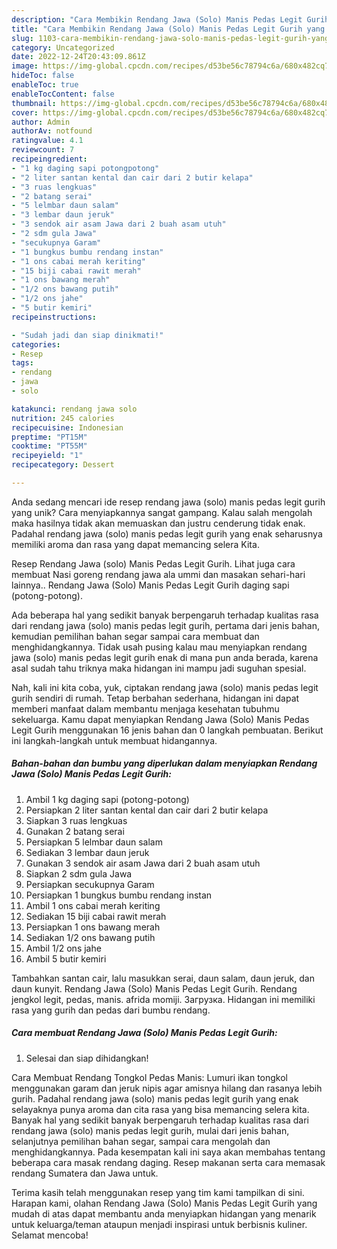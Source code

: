 ```yaml
---
description: "Cara Membikin Rendang Jawa (Solo) Manis Pedas Legit Gurih yang Lezat"
title: "Cara Membikin Rendang Jawa (Solo) Manis Pedas Legit Gurih yang Lezat"
slug: 1103-cara-membikin-rendang-jawa-solo-manis-pedas-legit-gurih-yang-lezat
category: Uncategorized
date: 2022-12-24T20:43:09.861Z
image: https://img-global.cpcdn.com/recipes/d53be56c78794c6a/680x482cq70/rendang-jawa-solo-manis-pedas-legit-gurih-foto-resep-utama.jpg
hideToc: false
enableToc: true
enableTocContent: false
thumbnail: https://img-global.cpcdn.com/recipes/d53be56c78794c6a/680x482cq70/rendang-jawa-solo-manis-pedas-legit-gurih-foto-resep-utama.jpg
cover: https://img-global.cpcdn.com/recipes/d53be56c78794c6a/680x482cq70/rendang-jawa-solo-manis-pedas-legit-gurih-foto-resep-utama.jpg
author: Admin
authorAv: notfound
ratingvalue: 4.1
reviewcount: 7
recipeingredient:
- "1 kg daging sapi potongpotong"
- "2 liter santan kental dan cair dari 2 butir kelapa"
- "3 ruas lengkuas"
- "2 batang serai"
- "5 lelmbar daun salam"
- "3 lembar daun jeruk"
- "3 sendok air asam Jawa dari 2 buah asam utuh"
- "2 sdm gula Jawa"
- "secukupnya Garam"
- "1 bungkus bumbu rendang instan"
- "1 ons cabai merah keriting"
- "15 biji cabai rawit merah"
- "1 ons bawang merah"
- "1/2 ons bawang putih"
- "1/2 ons jahe"
- "5 butir kemiri"
recipeinstructions:

- "Sudah jadi dan siap dinikmati!"
categories:
- Resep
tags:
- rendang
- jawa
- solo

katakunci: rendang jawa solo 
nutrition: 245 calories
recipecuisine: Indonesian
preptime: "PT15M"
cooktime: "PT55M"
recipeyield: "1"
recipecategory: Dessert

---
```





Anda sedang mencari ide resep rendang jawa (solo) manis pedas legit gurih yang unik? Cara menyiapkannya sangat gampang. Kalau salah mengolah maka hasilnya tidak akan memuaskan dan justru cenderung tidak enak. Padahal rendang jawa (solo) manis pedas legit gurih yang enak seharusnya memiliki aroma dan rasa yang dapat memancing selera Kita.





Resep Rendang Jawa (solo) Manis Pedas Legit Gurih. Lihat juga cara membuat Nasi goreng rendang jawa ala ummi dan masakan sehari-hari lainnya.. Rendang Jawa (Solo) Manis Pedas Legit Gurih daging sapi (potong-potong).

Ada beberapa hal yang sedikit banyak berpengaruh terhadap kualitas rasa dari rendang jawa (solo) manis pedas legit gurih, pertama dari jenis bahan, kemudian pemilihan bahan segar sampai cara membuat dan menghidangkannya. Tidak usah pusing kalau mau menyiapkan rendang jawa (solo) manis pedas legit gurih enak di mana pun anda berada, karena asal sudah tahu triknya maka hidangan ini mampu jadi suguhan spesial.






Nah, kali ini kita coba, yuk, ciptakan rendang jawa (solo) manis pedas legit gurih sendiri di rumah. Tetap berbahan sederhana, hidangan ini dapat memberi manfaat dalam membantu menjaga kesehatan tubuhmu sekeluarga. Kamu dapat menyiapkan Rendang Jawa (Solo) Manis Pedas Legit Gurih menggunakan 16 jenis bahan dan 0 langkah pembuatan. Berikut ini langkah-langkah untuk membuat hidangannya.

<!--inarticleads1-->

##### Bahan-bahan dan bumbu yang diperlukan dalam menyiapkan Rendang Jawa (Solo) Manis Pedas Legit Gurih:

1. Ambil 1 kg daging sapi (potong-potong)
1. Persiapkan 2 liter santan kental dan cair dari 2 butir kelapa
1. Siapkan 3 ruas lengkuas
1. Gunakan 2 batang serai
1. Persiapkan 5 lelmbar daun salam
1. Sediakan 3 lembar daun jeruk
1. Gunakan 3 sendok air asam Jawa dari 2 buah asam utuh
1. Siapkan 2 sdm gula Jawa
1. Persiapkan secukupnya Garam
1. Persiapkan 1 bungkus bumbu rendang instan
1. Ambil 1 ons cabai merah keriting
1. Sediakan 15 biji cabai rawit merah
1. Persiapkan 1 ons bawang merah
1. Sediakan 1/2 ons bawang putih
1. Ambil 1/2 ons jahe
1. Ambil 5 butir kemiri


Tambahkan santan cair, lalu masukkan serai, daun salam, daun jeruk, dan daun kunyit. Rendang Jawa (Solo) Manis Pedas Legit Gurih. Rendang jengkol legit, pedas, manis. afrida momiji. Загрузка. Hidangan ini memiliki rasa yang gurih dan pedas dari bumbu rendang. 

<!--inarticleads2-->

##### Cara membuat Rendang Jawa (Solo) Manis Pedas Legit Gurih:


1. Selesai dan siap dihidangkan!

Cara Membuat Rendang Tongkol Pedas Manis: Lumuri ikan tongkol menggunakan garam dan jeruk nipis agar amisnya hilang dan rasanya lebih gurih. Padahal rendang jawa (solo) manis pedas legit gurih yang enak selayaknya punya aroma dan cita rasa yang bisa memancing selera kita. Banyak hal yang sedikit banyak berpengaruh terhadap kualitas rasa dari rendang jawa (solo) manis pedas legit gurih, mulai dari jenis bahan, selanjutnya pemilihan bahan segar, sampai cara mengolah dan menghidangkannya. Pada kesempatan kali ini saya akan membahas tentang beberapa cara masak rendang daging. Resep makanan serta cara memasak rendang Sumatera dan Jawa untuk. 

Terima kasih telah menggunakan resep yang tim kami tampilkan di sini. Harapan kami, olahan Rendang Jawa (Solo) Manis Pedas Legit Gurih yang mudah di atas dapat membantu anda menyiapkan hidangan yang menarik untuk keluarga/teman ataupun menjadi inspirasi untuk berbisnis kuliner. Selamat mencoba!
